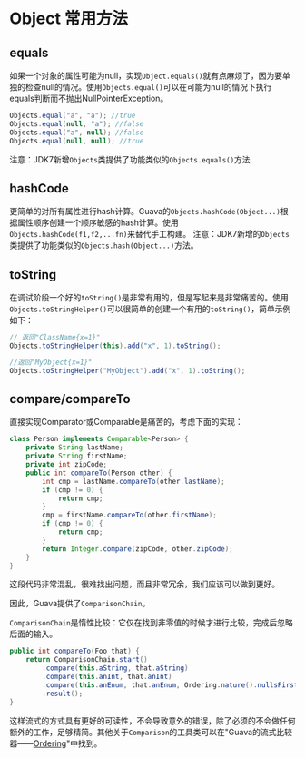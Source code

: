 #  Object 常用方法
## equals
如果一个对象的属性可能为null，实现`Object.equals()`就有点麻烦了，因为要单独的检查null的情况。使用`Objects.equal()`可以在可能为null的情况下执行equals判断而不抛出NullPointerException。

```java
Objects.equal("a", "a"); //true
Objects.equal(null, "a"); //false
Objects.equal("a", null); //false
Objects.equal(null, null); //true
```
注意：JDK7新增`Objects`类提供了功能类似的`Objects.equals()`方法

## hashCode
更简单的对所有属性进行hash计算。Guava的`Objects.hashCode(Object...)`根据属性顺序创建一个顺序敏感的hash计算。使用`Objects.hashCode(f1,f2,...fn)`来替代手工构建。
注意：JDK7新增的`Objects`类提供了功能类似的`Objects.hash(Object...)`方法。

## toString
在调试阶段一个好的`toString()`是非常有用的，但是写起来是非常痛苦的。使用`Objects.toStringHelper()`可以很简单的创建一个有用的`toString()`，简单示例如下：
```java
// 返回"ClassName{x=1}"
Objects.toStringHelper(this).add("x", 1).toString();

//返回"MyObject{x=1}"
Objects.toStringHelper("MyObject").add("x", 1).toString();
```

## compare/compareTo
直接实现Comparator或Comparable是痛苦的，考虑下面的实现：
```java
class Person implements Comparable<Person> {
	private String lastName;
	private String firstName;
	private int zipCode;
	public int compareTo(Person other) {
		int cmp = lastName.compareTo(other.lastName);
		if (cmp != 0) {
			return cmp;
		}
		cmp = firstName.compareTo(other.firstName);
		if (cmp != 0) {
			return cmp;
		}
		return Integer.compare(zipCode, other.zipCode);
	}
}
```
这段代码非常混乱，很难找出问题，而且非常冗余，我们应该可以做到更好。

因此，Guava提供了`ComparisonChain`。

`ComparisonChain`是惰性比较：它仅在找到非零值的时候才进行比较，完成后忽略后面的输入。

```java
public int compareTo(Foo that) {
	return ComparisonChain.start()
		.compare(this.aString, that.aString)
		.compare(this.anInt, that.anInt)
		.compare(this.anEnum, that.anEnum, Ordering.nature().nullsFirst())
		.result();
}
```
这样流式的方式具有更好的可读性，不会导致意外的错误，除了必须的不会做任何额外的工作，足够精简。其他关于`Comparison`的工具类可以在"Guava的流式比较器——[Ordering](基础工具/排序(Ordering).md)"中找到。
